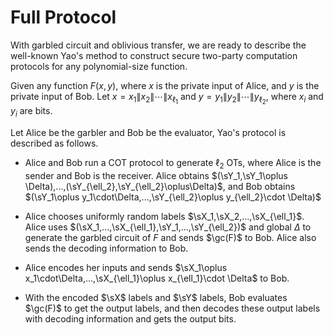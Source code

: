 # Full Protocol
With garbled circuit and oblivious transfer, we are ready to describe the well-known Yao's method to construct secure two-party computation protocols for any polynomial-size function.

Given any function $F(x,y)$, where $x$ is the private input of Alice, and $y$ is the private input of Bob. Let $x = x_1\|x_2\|\cdots\|x_{\ell_1}$ and $y = y_1\|y_2\|\cdots\|y_{\ell_2}$, where $x_i$ and $y_i$ are bits.

Let Alice be the garbler and Bob be the evaluator, Yao's protocol is described as follows.
- Alice and Bob run a COT protocol to generate $\ell_2$ OTs, where Alice is the sender and Bob is the receiver. Alice obtains $(\sY_1,\sY_1\oplus \Delta),...,(\sY_{\ell_2},\sY_{\ell_2}\oplus\Delta)$, and Bob obtains $(\sY_1\oplus y_1\cdot\Delta,...,\sY_{\ell_2}\oplus y_{\ell_2}\cdot \Delta)$

- Alice chooses uniformly random labels $\sX_1,\sX_2,...,\sX_{\ell_1}$. Alice uses $(\sX_1,...,\sX_{\ell_1},\sY_1,...,\sY_{\ell_2})$ and global $\Delta$ to generate the garbled circuit of $F$ and sends $\gc(F)$ to Bob. Alice also sends the decoding information to Bob.

- Alice encodes her inputs and sends $\sX_1\oplus x_1\cdot\Delta,...,\sX_{\ell_1}\oplus x_{\ell_1}\cdot \Delta$ to Bob.

- With the encoded $\sX$ labels and $\sY$ labels, Bob evaluates $\gc(F)$ to get the output labels, and then decodes these output labels with decoding information and gets the output bits.